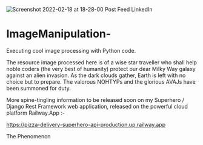 ![Screenshot 2022-02-18 at 18-28-00 Post Feed LinkedIn](https://user-images.githubusercontent.com/96743401/161512275-e9e9b2a6-efd3-4a9c-ad3e-9bb08fe47306.png)
# ImageManipulation-
Executing cool image processing with Python code.

The resource image processed here is of a wise star traveller who shall help noble coders (the very best of humanity) protect our dear Milky Way galaxy
against an alien invasion. 
As the dark clouds gather, Earth is left with no choice but to prepare.
The valorous NOHTYPs and the glorious AVAJs have been summoned for duty. 

More spine-tingling information to be released soon on my Superhero / Django Rest Framework web application, released on the powerful cloud platform Railway.App :-

https://pizza-delivery-superhero-api-production.up.railway.app

The Phenomenon 
